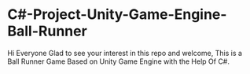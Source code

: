 # C#-Project-Unity-Game-Engine-Ball-Runner
 Hi Everyone Glad to see your interest in this repo and welcome, This is a Ball Runner Game Based on Unity Game Engine with the Help Of C#.
